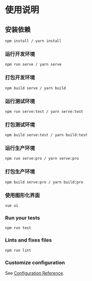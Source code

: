 # 使用说明

## 安装依赖

```
npm install / yarn install
```

### 运行开发环境

```
npm run serve / yarn serve
```

### 打包开发环境

```
npm build serve / yarn build
```

### 运行测试环境

```
npm run serve:test / yarn serve:test
```

### 打包测试环境

```
npm build serve:test / yarn build:test
```

### 运行生产环境

```
npm run serve:pro / yarn serve:pro
```

### 打包生产环境

```
npm build serve:pro / yarn build:pro
```

### 使用图形化界面

```
vue ui
```

### Run your tests

```
npm run test
```

### Lints and fixes files

```
npm run lint
```

### Customize configuration

See [Configuration Reference](https://cli.vuejs.org/config/).

